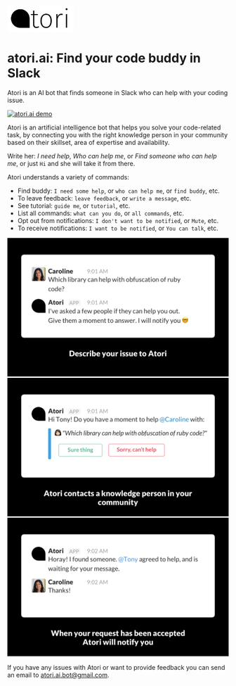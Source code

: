 <img src="https://github.com/AtoriAI/AtoriAI.github.io/blob/master/logo.png" width="30%">


# atori.ai: Find your code buddy in Slack

Atori is an AI bot that finds someone in Slack who can help with your coding issue.


[![atori.ai demo](http://img.youtube.com/vi/N8z6gWCH6wE/0.jpg)](https://www.youtube.com/watch?v=N8z6gWCH6wE "Video Title")


Atori is an artificial intelligence bot that helps you solve your code-related task, by connecting you with the right knowledge person in your community based on their skillset, area of expertise and availability.

Write her: *I need help*, *Who can help me*, or *Find someone who can help me*, or just `Hi` and she will take it from there.

Atori understands a variety of commands: 
- Find buddy: `I need some help`, or `who can help me`, or `find buddy`, etc.
- To leave feedback: `leave feedback`, or `write a message`, etc.
- See tutorial: `guide me`, or `tutorial`, etc.
- List all commands: `what can you do`, or `all commands`, etc.
- Opt out from notifications: `I don't want to be notified`, or `Mute`, etc.
- To receive notifications: `I want to be notified`, or `You can talk`, etc.

![Question](https://github.com/AtoriAI/AtoriAI.github.io/blob/master/Copy%20of%201.%20Question.png)
![Connect](https://github.com/AtoriAI/AtoriAI.github.io/blob/master/Copy%20of%202.%20Connect.png)
![Success](https://github.com/AtoriAI/AtoriAI.github.io/blob/master/Copy%20of%203.%20Success.png)

If you have any issues with Atori or want to provide feedback you can send an email to atori.ai.bot@gmail.com.
